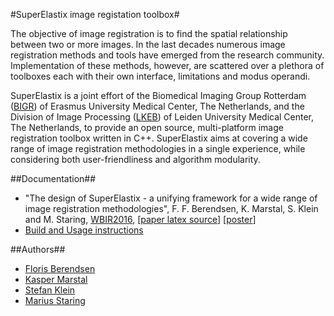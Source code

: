 #SuperElastix image registation toolbox#

The objective of image registration is to find the spatial
relationship between two or more images.
In the last decades numerous image registration methods
and tools have emerged from the research community.
Implementation of these methods, however, are scattered
over a plethora of toolboxes each with their own interface,
limitations and modus operandi.

SuperElastix is a joint effort of the Biomedical Imaging Group Rotterdam ([BIGR](http://www.bigr.nl/website/)) of Erasmus University Medical Center, The Netherlands, and the Division of Image Processing ([LKEB](http://www.lkeb.nl)) of Leiden University Medical Center, The Netherlands, to provide an open
source, multi-platform image registration toolbox written in C++. SuperElastix
aims at covering a wide range of image registration methodologies in a single experience,
while considering both user-friendliness and algorithm
modularity.

##Documentation##
- "The design of SuperElastix - a unifying framework for a wide range of image registration methodologies", F. F. Berendsen, K. Marstal, S. Klein and M. Staring, [WBIR2016](http://wbir2016.doc.ic.ac.uk/), [[paper latex source](Documentation/source/paperWBIR16/WBIRSuperElastix.tex)] [[poster](Documentation/source/posterWBIR16/Poster_SuperElastix_WBIR.svg)]
- [Build and Usage instructions](http://superelastix.readthedocs.io/en/latest/index.html)

##Authors##
- [Floris Berendsen](https://www.lumc.nl/org/radiologie/medewerkers/BerendsenF)
- [Kasper Marstal](http://www.bigr.nl/website/index.php?page=people&subpage=person&id=KasperMarstal)
- [Stefan Klein](http://www.bigr.nl/website/index.php?page=people&subpage=person&id=StefanKlein)
- [Marius Staring](https://www.lumc.nl/org/radiologie/medewerkers/912080517562222)


